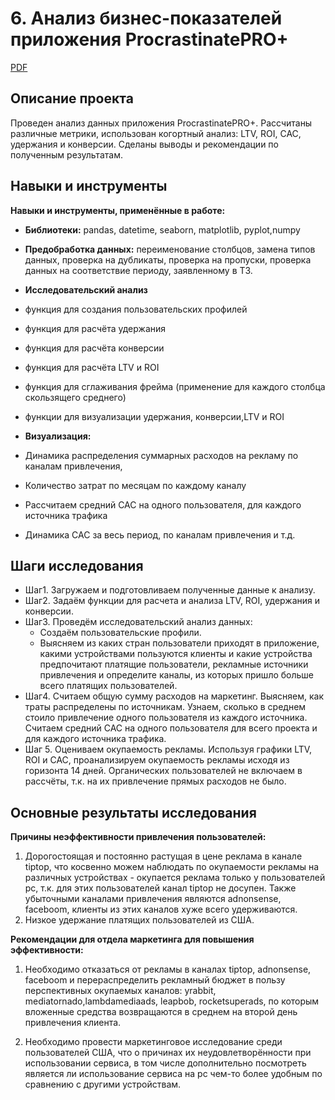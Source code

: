 
# 6. Анализ бизнес-показателей приложения ProcrastinatePRO+

[PDF](https://github.com/KristinaBandurko/Yandex.Workshop.MyProjects/blob/main/%D0%9F%D1%80%D0%BE%D0%B5%D0%BA%D1%82_6.%D0%90%D0%BD%D0%B0%D0%BB%D0%B8%D0%B7%20%D0%B1%D0%B8%D0%B7%D0%BD%D0%B5%D1%81-%D0%BF%D0%BE%D0%BA%D0%B0%D0%B7%D0%B0%D1%82%D0%B5%D0%BB%D0%B5%D0%B9/6_%D0%90%D0%BD%D0%B0%D0%BB%D0%B8%D0%B7%20%D0%B1%D0%B8%D0%B7%D0%BD%D0%B5%D1%81-%D0%BF%D0%BE%D0%BA%D0%B0%D0%B7%D0%B0%D1%82%D0%B5%D0%BB%D0%B5%D0%B9.pdf)     

## Описание проекта

Проведен анализ данных приложения ProcrastinatePRO+. Рассчитаны различные метрики, использован когортный анализ: LTV, ROI, CAC, удержания и конверсии. Сделаны выводы и рекомендации по полученным результатам. 

## Навыки и инструменты

**Навыки и инструменты, применённые в работе:**

* **Библиотеки:** pandas, datetime, seaborn, matplotlib, pyplot,numpy

* **Предобработка данных:** переименование столбцов, замена типов данных, проверка на дубликаты, проверка на пропуски, проверка данных на соответствие периоду, заявленному в ТЗ.
* **Исследовательский анализ**
 * функция для создания пользовательских профилей
 * функция для расчёта удержания
 * функция для расчёта конверсии
 * функция для расчёта LTV и ROI
 * функция для сглаживания фрейма (применение для каждого столбца скользящего среднего)
 * функции для визуализации удержания, конверсии,LTV и ROI
* **Визуализация:**
* Динамика распределения суммарных расходов на рекламу по каналам привлечения,
* Количество затрат по месяцам по каждому каналу
* Рассчитаем средний CAC на одного пользователя, для каждого источника трафика
* Динамика САС за весь период, по каналам привлечения и т.д.
 
## Шаги исследования
* Шаг1. Загружаем и подготовливаем полученные данные к анализу.
* Шаг2. Задаём функции для расчета и анализа LTV, ROI, удержания и конверсии.
* Шаг3. Проведём исследовательский анализ данных:
  * Создаём пользовательские профили. 
  * Выясняем из каких стран пользователи приходят в приложение, какими устройствами пользуются клиенты и какие устройства предпочитают платящие пользователи, рекламные источники привлечения и определите каналы, из которых пришло больше всего платящих пользователей. 
* Шаг4. Считаем общую сумму расходов на маркетинг. Выясняем, как траты распределены по источникам. Узнаем, сколько в среднем стоило привлечение одного пользователя из каждого источника. Считаем средний CAC на одного пользователя для всего проекта и для каждого источника трафика.
* Шаг 5. Оцениваем окупаемость рекламы.
Используя графики LTV, ROI и CAC, проанализируем окупаемость рекламы исходя из горизонта 14 дней. Органических пользователей не включаем в рассчёты, т.к. на их привлечение прямых расходов не было.  

## Основные результаты исследования

**Причины неэффективности привлечения пользователей:**

1) Дорогостоящая и постоянно растущая в цене реклама в канале tiptop, что косвенно можем наблюдать по окупаемости рекламы на различных устройствах - окупается реклама только у пользователей pc, т.к. для этих пользователей канал tiptop не досупен. Также убыточными каналами привлечения являются adnonsense, faceboom, клиенты из этих каналов хуже всего удерживаются.
​
2) Низкое удержание платящих пользователей из США.
​

**Рекомендации для отдела маркетинга для повышения эффективности:**

1) Необходимо отказаться от рекламы в каналах tiptop, adnonsense, faceboom и перераспределить рекламный бюджет в пользу перспективных окупаемых каналов: yrabbit, mediatornado,lambdamediaads, leapbob, rocketsuperads, по которым вложенные средства возвращаются в среднем на второй день привлечения клиента.

2) Необходимо провести маркетинговое исследование среди пользователей США, что о причинах их неудовлетворённости при использовании сервиса, в том числе дополнительно посмотреть является ли использование сервиса на pc чем-то более удобным по сравнению с другими устройствам.


